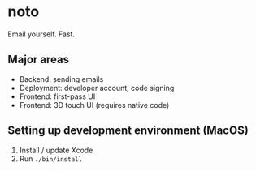 # noto
Email yourself. Fast.

## Major areas
- Backend: sending emails
- Deployment: developer account, code signing
- Frontend: first-pass UI
- Frontend: 3D touch UI (requires native code)

## Setting up development environment (MacOS)
1. Install / update Xcode
2. Run ```./bin/install```
